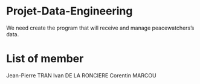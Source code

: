 # Projet-Data-Engineering
We need create the program that will receive and manage peacewatchers’s data.

# List of member
Jean-Pierre TRAN
Ivan DE LA RONCIERE
Corentin MARCOU
